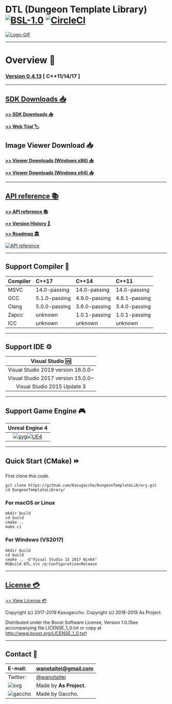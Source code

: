 # DTL (Dungeon Template Library) [![BSL-1.0](https://img.shields.io/badge/license-BSL--1.0-blue.svg)](https://github.com/Kasugaccho/DungeonTemplateLibrary/blob/master/LICENSE_1_0.txt) [![CircleCI](https://circleci.com/gh/Kasugaccho/DungeonTemplateLibrary.svg?style=svg)](https://circleci.com/gh/Kasugaccho/DungeonTemplateLibrary)

[![Logo-GIF](https://kasugaccho.github.io/DungeonPicture/Picture/Logo/logo_color800_2.gif)](https://github.com/Kasugaccho/DungeonTemplateLibrary/wiki/API-reference)

---

# Overview 💬

### [**Version 0.4.13**](https://github.com/Kasugaccho/DungeonTemplateLibrary/releases) [ C++11/14/17 ]

---

## [SDK Downloads 📥](https://github.com/Kasugaccho/DungeonTemplateLibrary/releases)

[**>> SDK Downloads 📥**](https://github.com/Kasugaccho/DungeonTemplateLibrary/releases)

[**>> Web Trial 🏷**](https://github.com/Kasugaccho/DungeonTemplateLibrary/wiki/Web-Trial)

## Image Viewer Download 📥

[**>> Viewer Downloads (Windows x86) 📥**](https://www.dropbox.com/s/g0a1zifwf2nprl4/DungeonTemplateLibraryViewer%28x86%29.exe?dl=1)

[**>> Viewer Downloads (Windows x64) 📥**](https://www.dropbox.com/s/xqplksy0oa0jc0m/DungeonTemplateLibraryViewer%28x64%29.exe?dl=1)

---

## [API reference 📚](https://github.com/Kasugaccho/DungeonTemplateLibrary/wiki/API-reference)

[**>> API reference 📚**](https://github.com/Kasugaccho/DungeonTemplateLibrary/wiki/API-reference)

[**>> Version History 📜**](https://github.com/Kasugaccho/DungeonTemplateLibrary/wiki/Version-History)

[**>> Roadmap 🏛**](https://github.com/Kasugaccho/DungeonTemplateLibrary/wiki/Roadmap)

[![API reference](https://github.com/Kasugaccho/DungeonPicture/blob/master/Picture/UE4/psi480.gif)](https://github.com/Kasugaccho/DungeonTemplateLibrary/wiki/API-reference)

---

## Support Compiler 🔧

|Compiler|C++17|C++14|C++11|
|:---|:---|:---|:---|
|MSVC|14.0-passing|14.0-passing|14.0-passing|
|GCC|5.1.0-passing|4.9.0-passing|4.8.1-passing|
|Clang|5.0.0-passing|3.6.0-passing|3.4.0-passing|
|Zapcc|unknown|1.0.1-passing|1.0.1-passing|
|ICC|unknown|unknown|unknown|

---

## Support IDE ⚙

|Visual Studio 🆚|
|:---:|
|Visual Studio 2019 version 16.0.0~|
|Visual Studio 2017 version 15.0.0~|
|Visual Studio 2015 Update 3|

---

## Support Game Engine 🎮

|Unreal Engine 4|
|:---:|
|[![svg](https://kasugaccho.github.io/DungeonPicture/Picture/UE4/Unreal_Engine_Horiz_Black.svg)](https://github.com/Kasugaccho/DungeonTemplateLibrary/wiki/Unreal-Engine-4)[![UE4](https://kasugaccho.github.io/DungeonPicture/Picture/UE4/drawLandscape.png)](https://github.com/Kasugaccho/DungeonTemplateLibrary/wiki/Unreal-Engine-4)|

---

## Quick Start (CMake) ⏩

First clone this code.

```
git clone https://github.com/Kasugaccho/DungeonTemplateLibrary.git
cd DungeonTemplateLibrary/
```

### For macOS or Linux

```
mkdir build
cd build
cmake ..
make ci
```

### For Windows (VS2017)

```
mkdir build
cd build
cmake .. -G"Visual Studio 15 2017 Win64"
MSBuild DTL.sln /p:Configuration=Release
```

---

## [License 💳](https://github.com/Kasugaccho/DungeonTemplateLibrary/blob/master/LICENSE_1_0.txt)

[>> View License 💳](https://github.com/Kasugaccho/DungeonTemplateLibrary/blob/master/LICENSE_1_0.txt)

Copyright (c) 2017-2019 Kasugaccho.
Copyright (c) 2018-2019 As Project.

Distributed under the Boost Software License, Version 1.0.(See accompanying file LICENSE_1_0.txt or copy at http://www.boost.org/LICENSE_1_0.txt)

---

## Contact 📮

|E-mail:|wanotaitei@gmail.com|
|:---|:---|
|Twitter:|[@wanotaitei](https://twitter.com/wanotaitei)|
|![svg](https://Kasugaccho.github.io/DungeonPicture/Picture/as_logo.svg)|Made by **As Project**.|
|![gaccho](https://Kasugaccho.github.io/DungeonPicture/Picture/gaccho_icon.svg)|Made by Gaccho.|

